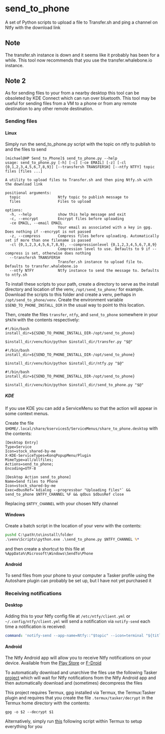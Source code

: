 # send_to_phone
A set of Python scripts to upload a file to Transfer.sh and ping a channel on Ntfy with the download link

## Note
The transfer.sh instance is down and it seems like it probably has been for a while. This tool now recommends that you use the transfer.whalebone.io instance.

## Note 2
As for sending files to your from a nearby desktop this tool can be obsoleted by KDE Connect which can run over bluetooth. This tool may be useful for sending files from a VM to a phone or from any remote destination to any other remote destination.

### Sending files
#### Linux
Simply run the send_to_phone.py script with the topic on ntfy to publish to and the files to send
```commandline
[michael@HP Send_to_Phone]$ send_to_phone.py --help
usage: send_to_phone.py [-h] [-c] [-ce EMAIL] [-z] [-cl {0,1,2,3,4,5,6,7,8,9}] [--transfersh TRANSFERSH] [--ntfy NTFY] topic files [files ...]

A utility to upload files to Transfer.sh and then ping Ntfy.sh with the download link

positional arguments:
  topic                 Ntfy topic to publish message to
  files                 Files to upload

options:
  -h, --help            show this help message and exit
  -c, --encrypt         Encrypt files before uploading
  -ce EMAIL, --email EMAIL
                        Your email as associated with a key in gpg. Does nothing if --encrypt is not passed
  -z, --compress        Compress files before uploading. Automatically set if more than one filename is passed
  -cl {0,1,2,3,4,5,6,7,8,9}, --compressionlevel {0,1,2,3,4,5,6,7,8,9}
                        Compression level to use. Defaults to 9 if --compress is set, otherwise does nothing
  --transfersh TRANSFERSH
                        Transfer.sh instance to upload file to. Defaults to transfer.whalebone.io
  --ntfy NTFY           Ntfy instance to send the message to. Defaults to ntfy.sh
  ```

To install these scripts to your path, create a directory to serve as the install directory and location of the venv,
`/opt/send_to_phone/` for example. Download the scripts to this folder and create a venv, perhaps in `/opt/send_to_phone/venv`. 
Create the environment variable `$SEND_TO_PHONE_INSTALL_DIR` in the usual way to point to this location. 

Then, create the files `transfer`, `ntfy`, and `send_to_phone` somewhere in your `$PATH` with the contents respectively:
```transfer
#!/bin/bash
install_dir=${SEND_TO_PHONE_INSTALL_DIR-/opt/send_to_phone}

$install_dir/venv/bin/python $install_dir/transfer.py "$@"
```

```ntfy
#!/bin/bash
install_dir=${SEND_TO_PHONE_INSTALL_DIR-/opt/send_to_phone}

$install_dir/venv/bin/python $install_dir/ntfy.py "$@"
```

```send_to_phone
#!/bin/bash
install_dir=${SEND_TO_PHONE_INSTALL_DIR-/opt/send_to_phone}

$install_dir/venv/bin/python $install_dir/send_to_phone.py "$@"
```

##### KDE
If you use KDE you can add a ServiceMenu so that the action will appear in some context menus.

Create the file `$HOME/.local/share/kservices5/ServiceMenus/share_to_phone.desktop` with the contents:

```send_to_phone.desktop
[Desktop Entry]
Type=Service
Icon=stock_shared-by-me
X-KDE-ServiceTypes=KonqPopupMenu/Plugin
MimeType=all/allfiles;
Actions=send_to_phone;
Encoding=UTF-8

[Desktop Action send_to_phone]
Name=Send files to Phone
Icon=stock_shared-by-me
Exec=dbusRef=`kdialog --progressbar "Uploading files"` && send_to_phone $NTFY_CHANNEL %F && qdbus $dbusRef close
```
Replacing `$NTFY_CHANNEL` with your chosen Ntfy channel

#### Windows
Create a batch script in the location of your venv with the contents:

```send_to_phone.bat
pushd C:\path\to\install\folder
.\venv\Scripts\python.exe .\send_to_phone.py $NTFY_CHANNEL %*
```

and then create a shortcut to this file at `%AppData%\Microsoft\Windows\SendTo\Phone`

#### Android
To send files from your phone to your computer a Tasker profile using the Autoshare plugin can probably be set up, but 
I have not yet purchased it

### Receiving notifications
#### Desktop
Adding this to your Ntfy config file at `/etc/ntfy/client.yml` or `~/.config/ntfy/client.yml` will send a notification 
via `notify-send` each time a notification is received:
```client.yml
command: 'notify-send --app-name=Ntfy::"$topic" --icon=terminal "${title:-No title}" "${message:-No message}"'
```

#### Android
The Ntfy Android app will allow you to receive Ntfy notifications on your device. Available from the 
[Play Store](https://play.google.com/store/apps/details?id=io.heckel.ntfy) or [F-Droid](https://f-droid.org/en/packages/io.heckel.ntfy)

To automatically download and unarchive the files use the following Tasker [project](Send_To_Phone.prj.xml) which will 
wait for Ntfy notifications from the Ntfy Android app and then automatically download and (sometimes) decompress the files

This project requires Termux, gpg installed via Termux, the Termux:Tasker plugin and requires that you create the file 
`.termux/tasker/decrypt` in the Termux home directory with the contents:
```shell
gpg -o $2 --decrypt $1
```

Alternatively, simply run [this](setup.sh) following script within Termux to setup everything for you
